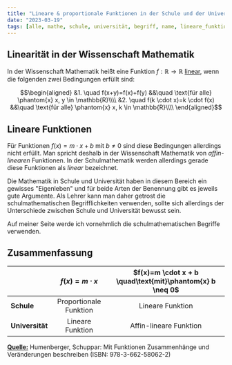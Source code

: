 ```yaml
---
title: "Lineare & proportionale Funktionen in der Schule und der Universität"
date: "2023-03-19"
tags: [alle, mathe, schule, universität, begriff, name, lineare_funktion, linear, proportionale_zuordnung]
---
```


## Linearität in der Wissenschaft Mathematik
In der Wissenschaft Mathematik heißt eine Funktion $f: \mathbb{R} \to \mathbb{R}$ <u>linear</u>, wenn die folgenden zwei Bedingungen erfüllt sind:

$$\begin{aligned}
&1. \quad f(x+y)=f(x)+f(y) &&\quad \text{für alle} \phantom{x} x, y \in \mathbb{R}\\\\
&2. \quad f(k \cdot x)=k \cdot f(x) &&\quad \text{für alle} \phantom{x} x, k \in \mathbb{R}\\\\
\end{aligned}$$

## Lineare Funktionen 

Für Funktionen $f(x)= m \cdot x + b$ mit $b \neq 0$ sind diese Bedingungen allerdings nicht erfüllt. 
Man spricht deshalb in der Wissenschaft Mathematik von *affin-linearen* Funktionen.
In der Schulmathematik werden allerdings gerade diese Funktionen als *linear* bezeichnet. 

Die Mathematik in Schule und Universität haben in diesem Bereich ein gewisses "Eigenleben" und für beide Arten der Benennung gibt es jeweils gute Argumente. Als Lehrer kann man daher getrost die schulmathematischen Begrifflichkeiten verwenden, sollte sich allerdings der Unterschiede zwischen Schule und Universität bewusst sein.

Auf meiner Seite werde ich vornehmlich die schulmathematischen Begriffe verwenden. 

## Zusammenfassung

|                 |    $f(x)=m \cdot x$    | $f(x)=m \cdot x + b \quad\text{mit}\phantom{x} b \neq 0$ | 
| --------------- |:----------------------:|:--------------------------------------------------------:|
| **Schule**      | Proportionale Funktion |                     Lineare Funktion                     |
| **Universität** |    Lineare Funktion    |                  Affin-lineare Funktion                  |

<u>**Quelle:**</u> Humenberger, Schuppar: Mit Funktionen Zusammenhänge und Veränderungen beschreiben (ISBN: 978-3-662-58062-2)
